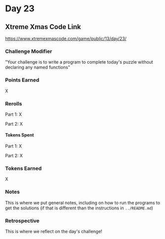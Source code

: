 # Day 23

## Xtreme Xmas Code Link

https://www.xtremexmascode.com/game/public/13/day/23/

### Challenge Modifier

"Your challenge is to write a program to complete today's puzzle without declaring any named functions"

### Points Earned

X

### Rerolls

Part 1: X

Part 2: X

#### Tokens Spent

Part 1: X

Part 2: X

### Tokens Earned

X

### Notes

This is where we put general notes, including on how to run the programs to get the solutions (if that is different than the instructions in `../README.md`)

### Retrospective

This is where we reflect on the day's challenge!
